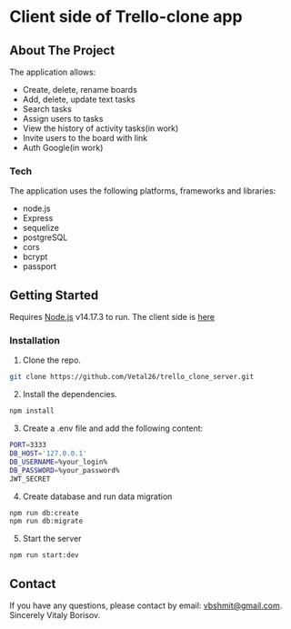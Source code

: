 # Client side of Trello-clone app

## About The Project
The application allows:
- Create, delete, rename boards
- Add, delete, update text tasks
- Search tasks
- Assign users to tasks
- View the history of activity tasks(in work)
- Invite users to the board with link
- Auth Google(in work)

### Tech
The application uses the following platforms, frameworks and libraries:

- node.js
- Express
- sequelize
- postgreSQL
- cors
- bcrypt
- passport

## Getting Started
Requires [Node.js](https://nodejs.org/) v14.17.3 to run.
The client side is [here](https://github.com/Vetal26/trello-clone-front.git)

### Installation
1. Clone the repo.
```sh
git clone https://github.com/Vetal26/trello_clone_server.git
```

2. Install the dependencies.
```sh
npm install
```

3. Сreate a .env file and add the following content:
```sh
PORT=3333
DB_HOST='127.0.0.1'
DB_USERNAME=%your_login%
DB_PASSWORD=%your_password%
JWT_SECRET
```

4. Create database and run data migration
```sh
npm run db:create
npm run db:migrate
```


5. Start the server
```sh
npm run start:dev
```

## Contact
If you have any questions, please contact by email: vbshmit@gmail.com.
Sincerely Vitaly Borisov.